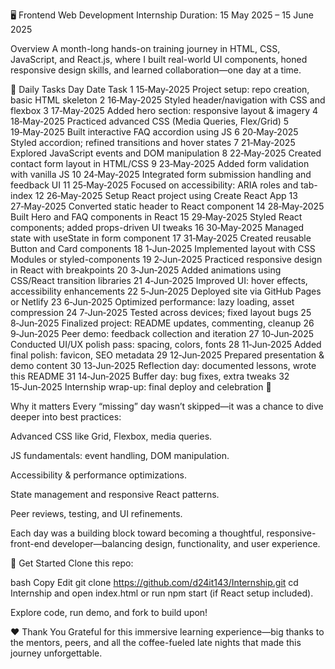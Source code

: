 🖥️ Frontend Web Development Internship
Duration: 15 May 2025 – 15 June 2025

Overview
A month-long hands-on training journey in HTML, CSS, JavaScript, and React.js, where I built real-world UI components, honed responsive design skills, and learned collaboration—one day at a time.

📅 Daily Tasks
Day	Date	Task
1	15‑May‑2025	Project setup: repo creation, basic HTML skeleton
2	16‑May‑2025	Styled header/navigation with CSS and flexbox
3	17‑May‑2025	Added hero section: responsive layout & imagery
4	18‑May‑2025	Practiced advanced CSS (Media Queries, Flex/Grid)
5	19‑May‑2025	Built interactive FAQ accordion using JS
6	20‑May‑2025	Styled accordion; refined transitions and hover states
7	21‑May‑2025	Explored JavaScript events and DOM manipulation
8	22‑May‑2025	Created contact form layout in HTML/CSS
9	23‑May‑2025	Added form validation with vanilla JS
10	24‑May‑2025	Integrated form submission handling and feedback UI
11	25‑May‑2025	Focused on accessibility: ARIA roles and tab-index
12	26‑May‑2025	Setup React project using Create React App
13	27‑May‑2025	Converted static header to React component
14	28‑May‑2025	Built Hero and FAQ components in React
15	29‑May‑2025	Styled React components; added props-driven UI tweaks
16	30‑May‑2025	Managed state with useState in form component
17	31‑May‑2025	Created reusable Button and Card components
18	1‑Jun‑2025	Implemented layout with CSS Modules or styled-components
19	2‑Jun‑2025  Practiced responsive design in React with breakpoints
20	3‑Jun‑2025	Added animations using CSS/React transition libraries
21	4‑Jun‑2025	Improved UI: hover effects, accessibility enhancements
22	5‑Jun‑2025	Deployed site via GitHub Pages or Netlify
23	6‑Jun‑2025  Optimized performance: lazy loading, asset compression
24	7‑Jun‑2025	Tested across devices; fixed layout bugs
25	8‑Jun‑2025	Finalized project: README updates, commenting, cleanup
26	9‑Jun‑2025	Peer demo: feedback collection and iteration
27	10‑Jun‑2025	Conducted UI/UX polish pass: spacing, colors, fonts
28	11‑Jun‑2025	Added final polish: favicon, SEO metadata
29	12‑Jun‑2025	Prepared presentation & demo content
30	13‑Jun‑2025	Reflection day: documented lessons, wrote this README
31	14‑Jun‑2025	Buffer day: bug fixes, extra tweaks
32	15‑Jun‑2025	Internship wrap-up: final deploy and celebration 🎉

Why it matters
Every “missing” day wasn’t skipped—it was a chance to dive deeper into best practices:

Advanced CSS like Grid, Flexbox, media queries.

JS fundamentals: event handling, DOM manipulation.

Accessibility & performance optimizations.

State management and responsive React patterns.

Peer reviews, testing, and UI refinements.

Each day was a building block toward becoming a thoughtful, responsive-front-end developer—balancing design, functionality, and user experience.

🚀 Get Started
Clone this repo:

bash
Copy
Edit
git clone https://github.com/d24it143/Internship.git
cd Internship and open index.html or run npm start (if React setup included).

Explore code, run demo, and fork to build upon!

❤️ Thank You
Grateful for this immersive learning experience—big thanks to the mentors, peers, and all the coffee-fueled late nights that made this journey unforgettable.

